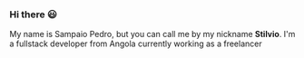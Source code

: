 ### Hi there :smiley:

My name is Sampaio Pedro, but you can call me by my nickname **Stilvio**. I'm a fullstack developer from Angola currently working as a freelancer

